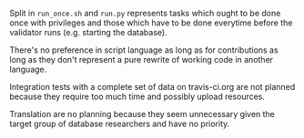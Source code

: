 Split in `run_once.sh` and `run.py` represents tasks which ought to be done
once with privileges and those which have to be done everytime before the
validator runs (e.g. starting the database).

There's no preference in script language as long as for contributions
as long as they don't represent a pure rewrite of working code in another
language.

Integration tests with a complete set of data on travis-ci.org are not
planned because they require too much time and possibly upload resources.

Translation are no planning because they seem unnecessary given the target
group of database researchers and have no priority.
